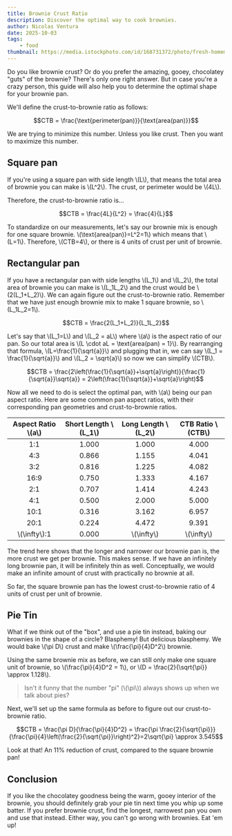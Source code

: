 ```yaml
---
title: Brownie Crust Ratio
description: Discover the optimal way to cook brownies.
author: Nicolas Ventura
date: 2025-10-03
tags:
    - food
thumbnail: https://media.istockphoto.com/id/168731372/photo/fresh-homemade-chocolate-brownie.jpg?s=2048x2048&w=is&k=20&c=zXOgoCTKbPM22kI-P0xjRowgwRfvmwPg9Tjyi3mQkso=
---
```

Do you like brownie crust? Or do you prefer the amazing, gooey, chocolatey "guts" of the brownie? There's only one right answer. But in case you're a crazy person, this guide will also help you to determine the optimal shape for your brownie pan.

We'll define the crust-to-brownie ratio as follows:

$$CTB = \frac{\text{perimeter(pan)}}{\text{area(pan)}}$$

We are trying to minimize this number. Unless you like crust. Then you want to maximize this number.

## Square pan

If you're using a square pan with side length \\\(L\\\), that means the total area of brownie you can make is \\\(L^2\\\). The crust, or perimeter would be \\\(4L\\\).

Therefore, the crust-to-brownie ratio is...

$$CTB = \frac{4L}{L^2} = \frac{4}{L}$$

To standardize on our measurements, let's say our brownie mix is enough for one square brownie. \\\(\text{area(pan)}=L^2=1\\\) which means that \\\(L=1\\\). Therefore, \\\(CTB=4\\\), or there is 4 units of crust per unit of brownie.

## Rectangular pan

If you have a rectangular pan with side lengths \\\(L_1\\\) and \\\(L_2\\\), the total area of brownie you can make is \\\(L_1L_2\\\) and the crust would be \\\(2(L_1+L_2)\\\). We can again figure out the crust-to-brownie ratio. Remember that we have just enough brownie mix to make 1 square brownie, so \\\(L_1L_2=1\\\).

$$CTB = \frac{2(L_1+L_2)}{L_1L_2}$$

Let's say that \\\(L_1=L\\\) and \\\(L_2 = aL\\\) where \\\(a\\\) is the aspect ratio of our pan. So our total area is \\\(L \cdot aL = \text{area(pan) = 1}\\\). By rearranging that formula, \\\(L=\frac{1}{\sqrt{a}}\\\) and plugging that in, we can say \\\(L_1 = \frac{1}{\sqrt{a}}\\\) and \\\(L_2 = \sqrt{a}\\\) so now we can simplify \\\(CTB\\\).

$$CTB = \frac{2\left(\frac{1}{\sqrt{a}}+\sqrt{a}\right)}{\frac{1}{\sqrt{a}}\sqrt{a}} = 2\left(\frac{1}{\sqrt{a}}+\sqrt{a}\right)$$

Now all we need to do is select the optimal pan, with \\\(a\\\) being our pan aspect ratio. Here are some common pan aspect ratios, with their corresponding pan geometries and crust-to-brownie ratios.

| Aspect Ratio \\\(a\\\) | Short Length \\\(L_1\\\) | Long Length \\\(L_2\\\) | CTB Ratio \\\(CTB\\\) |
|:----:|:----:|:----:|:----:|
| 1:1 | 1.000 | 1.000 | 4.000 |
| 4:3 | 0.866 | 1.155 | 4.041 |
| 3:2 | 0.816 | 1.225 | 4.082 |
| 16:9 | 0.750 | 1.333 | 4.167 |
| 2:1 | 0.707 | 1.414 | 4.243 |
| 4:1 | 0.500 | 2.000 | 5.000 |
| 10:1 | 0.316 | 3.162 | 6.957 |
| 20:1 | 0.224 | 4.472 | 9.391 |
| \\\(\infty\\\):1 | 0.000 | \\\(\infty\\\) | \\\(\infty\\\) |

The trend here shows that the longer and narrower our brownie pan is, the more crust we get per brownie. This makes sense. If we have an infinitely long brownie pan, it will be infinitely thin as well. Conceptually, we would make an infinite amount of crust with practically no brownie at all.

So far, the square brownie pan has the lowest crust-to-brownie ratio of 4 units of crust per unit of brownie.

## Pie Tin

What if we think out of the "box", and use a pie tin instead, baking our brownies in the shape of a circle? Blasphemy! But delicious blasphemy. We would bake \\\(\pi D\\\) crust and make \\\(\frac{\pi}{4}D^2\\\) brownie.

Using the same brownie mix as before, we can still only make one square unit of brownie, so \\\(\frac{\pi}{4}D^2 = 1\\\), or \\\(D = \frac{2}{\sqrt{\pi}} \approx 1.128\\\).

> Isn't it funny that the number "pi" (\\\(\pi\\\)) always shows up when we talk about pies?

Next, we'll set up the same formula as before to figure out our crust-to-brownie ratio.

$$CTB = \frac{\pi D}{\frac{\pi}{4}D^2} = \frac{\pi \frac{2}{\sqrt{\pi}}}{\frac{\pi}{4}\left(\frac{2}{\sqrt{\pi}}\right)^2}=2\sqrt{\pi} \approx 3.545$$

Look at that! An 11% reduction of crust, compared to the square brownie pan!

## Conclusion

If you like the chocolatey goodness being the warm, gooey interior of the brownie, you should definitely grab your pie tin next time you whip up some batter. If you prefer brownie crust, find the longest, narrowest pan you own and use that instead. Either way, you can't go wrong with brownies. Eat 'em up!